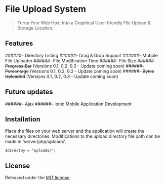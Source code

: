 # File Upload System
> Turns Your Web Host Into a Graphical User-friendly File Upload & Storage Location.


## Features
######- Directory Listing
######- Drag & Drop Support
######- Mutiple File Uploader
######- File Modification Time
######- File Size
######- ~~Progress Bar~~ (Versions 0.1, 0.2, 0.3 - Update coming soon) 
######- ~~Percentage~~ (Versions 0.1, 0.2, 0.3 - Update coming soon) 
######- ~~Bytes Uploaded~~ (Versions 0.1, 0.2, 0.3 - Update coming soon) 


## Future updates
######- Ajax 
######- Ionic Mobile Application Development


## Installation 
Place the files on your web server and the application will create the necessary directories. Modifications to the upload directory file path can be made in 'server/php/uploads'.

```
$directoy = "uploads/";
```

## License 

Released under the [MIT license](https://opensource.org/licenses/MIT).

